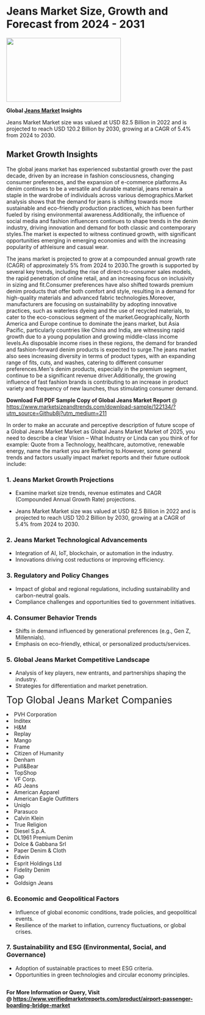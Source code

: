 <H1>Jeans Market Size, Growth and Forecast from 2024 - 2031</H1><img class="aligncenter size-medium wp-image-584254" src="https://thirdeyenews.in/wp-content/uploads/2024/09/Global-Market-Research-300x168.jpeg" alt="" width="300" height="168" /><p><strong>Global&nbsp;<a href="https://www.marketsizeandtrends.com/download-sample/122134/?utm_source=Github8j?utm_medium=211">Jeans Market</a> Insights</strong></p><p>Jeans Market Market size was valued at USD 82.5 Billion in 2022 and is projected to reach USD 120.2 Billion by 2030, growing at a CAGR of 5.4% from 2024 to 2030.</p><p><h2>Market Growth Insights</h2> <p>The global jeans market has experienced substantial growth over the past decade, driven by an increase in fashion consciousness, changing consumer preferences, and the expansion of e-commerce platforms.As denim continues to be a versatile and durable material, jeans remain a staple in the wardrobe of individuals across various demographics.Market analysis shows that the demand for jeans is shifting towards more sustainable and eco-friendly production practices, which has been further fueled by rising environmental awareness.Additionally, the influence of social media and fashion influencers continues to shape trends in the denim industry, driving innovation and demand for both classic and contemporary styles.The market is expected to witness continued growth, with significant opportunities emerging in emerging economies and with the increasing popularity of athleisure and casual wear.</p> <p>The jeans market is projected to grow at a compounded annual growth rate (CAGR) of approximately 5% from 2024 to 2030.The growth is supported by several key trends, including the rise of direct-to-consumer sales models, the rapid penetration of online retail, and an increasing focus on inclusivity in sizing and fit.Consumer preferences have also shifted towards premium denim products that offer both comfort and style, resulting in a demand for high-quality materials and advanced fabric technologies.Moreover, manufacturers are focusing on sustainability by adopting innovative practices, such as waterless dyeing and the use of recycled materials, to cater to the eco-conscious segment of the market.Geographically, North America and Europe continue to dominate the jeans market, but Asia Pacific, particularly countries like China and India, are witnessing rapid growth due to a young population and growing middle-class income levels.As disposable income rises in these regions, the demand for branded and fashion-forward denim products is expected to surge.The jeans market also sees increasing diversity in terms of product types, with an expanding range of fits, cuts, and washes, catering to different consumer preferences.Men's denim products, especially in the premium segment, continue to be a significant revenue driver.Additionally, the growing influence of fast fashion brands is contributing to an increase in product variety and frequency of new launches, thus stimulating consumer demand.</p><p><span class=""><strong>Download Full PDF Sample Copy of Global Jeans Market Report</strong> @ <a href="https://www.marketsizeandtrends.com/download-sample/122134/?utm_source=Github8j?utm_medium=211" target="_blank">https://www.marketsizeandtrends.com/download-sample/122134/?utm_source=Github8j?utm_medium=211</a></span></p><p>In order to make an accurate and perceptive description of future scope of a Global&nbsp;Jeans Market Market as Global&nbsp;Jeans Market Market of 2025, you need to describe a clear Vision &ndash; What Industry or Linda can you think of for example: Quote from a Technology, healthcare, automotive, renewable energy, name the market you are Reffering to.However, some general trends and factors usually impact market reports and their future outlook include:</p><h3>1.&nbsp;<strong>Jeans Market Growth Projections</strong></h3><ul><li>Examine market size trends, revenue estimates and CAGR (Compounded Annual Growth Rate) projections.</li><li><p>Jeans Market Market size was valued at USD 82.5 Billion in 2022 and is projected to reach USD 120.2 Billion by 2030, growing at a CAGR of 5.4% from 2024 to 2030.</p></li></ul><h3>2.&nbsp;<strong>Jeans Market Technological Advancements</strong></h3><ul><li>Integration of AI, IoT, blockchain, or automation in the industry.</li><li>Innovations driving cost reductions or improving efficiency.</li></ul><h3>3.&nbsp;<strong>Regulatory and Policy Changes</strong></h3><ul><li>Impact of global and regional regulations, including sustainability and carbon-neutral goals.</li><li>Compliance challenges and opportunities tied to government initiatives.</li></ul><h3>4.&nbsp;<strong>Consumer Behavior Trends</strong></h3><ul><li>Shifts in demand influenced by generational preferences (e.g., Gen Z, Millennials).</li><li>Emphasis on eco-friendly, ethical, or personalized products/services.</li></ul><h3>5.&nbsp;<strong>Global Jeans Market Competitive Landscape</strong></h3><ul><li>Analysis of key players, new entrants, and partnerships shaping the industry.</li><li>Strategies for differentiation and market penetration.</li></ul><p data-pm-slice="1 1 []"><span style="color: inherit; font-family: inherit; font-size: 25px;">Top Global Jeans Market Companies</span></p><div class="" data-test-id=""><p><li>PVH Corporation</li><li> Inditex</li><li> H&M</li><li> Replay</li><li> Mango</li><li> Frame</li><li> Citizen of Humanity</li><li> Denham</li><li> Pull&Bear</li><li> TopShop</li><li> VF Corp.</li><li> AG Jeans</li><li> American Apparel</li><li> American Eagle Outfitters</li><li> Uniqlo</li><li> Parasuco</li><li> Calvin Klein</li><li> True Religion</li><li> Diesel S.p.A.</li><li> DL1961 Premium Denim</li><li> Dolce & Gabbana Srl</li><li> Paper Denim & Cloth</li><li> Edwin</li><li> Esprit Holdings Ltd</li><li> Fidelity Denim</li><li> Gap</li><li> Goldsign Jeans</li></p></div><h3>6.&nbsp;<strong>Economic and Geopolitical Factors</strong></h3><ul><li>Influence of global economic conditions, trade policies, and geopolitical events.</li><li>Resilience of the market to inflation, currency fluctuations, or global crises.</li></ul><h3>7.&nbsp;<strong>Sustainability and ESG (Environmental, Social, and Governance)</strong></h3><ul><li>Adoption of sustainable practices to meet ESG criteria.</li><li>Opportunities in green technologies and circular economy principles.</li></ul><h2><strong style="font-size: 14px;">For More Information or Query, Visit @&nbsp;</strong><a style="background-color: #ffffff; font-size: 14px;" href="https://www.marketsizeandtrends.com/report/jeans-market/" target="_blank">https://www.verifiedmarketreports.com/product/airport-passenger-boarding-bridge-market</a></h2>